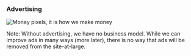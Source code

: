 ### Advertising

![Money pixels, it is how we make money](https://iamcarrico.github.io/the-wild-west-of-media-performance/resources/images/constraints/money-pixels.gif)

Note: Without advertising, we have no business model. While we can improve ads in many ways (more later), there is no way that ads will be removed from the site-at-large.

